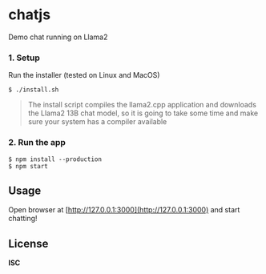 # chatjs

Demo chat running on Llama2

### 1. Setup

Run the installer (tested on Linux and MacOS)

```
$ ./install.sh
```

> The install script compiles the llama2.cpp application and downloads the Llama2 13B chat model, so it is going to take some time and make sure your system has a compiler available

### 2. Run the app

```
$ npm install --production
$ npm start
```

## Usage

Open browser at [http://127.0.0.1:3000](http://127.0.0.1:3000) and start chatting!

## License

**ISC**
